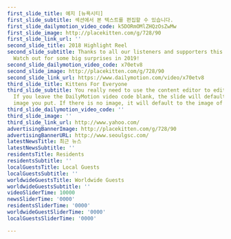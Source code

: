 ```yaml
---
first_slide_title: 예지 [뉴욕시티]
first_slide_subtitle: 섹션에서 본 텍스트를 편집할 수 있습니다.
first_slide_dailymotion_video_code: k5DORmOMlZHQzOsZwMw
first_slide_image: http://placekitten.com/g/728/90
first_slide_link_url: ''
second_slide_title: 2018 Highlight Reel
second_slide_subtitle: Thanks to all our listeners and supporters this past year.
  Watch out for some big surprises in 2019!
second_slide_dailymotion_video_code: x70etv8
second_slide_image: http://placekitten.com/g/728/90
second_slide_link_url: https://www.dailymotion.com/video/x70etv8
third_slide_title: Kittens For Everyone
third_slide_subtitle: You really need to use the content editor to edit the slides.
  If you leave the DailyMotion video code blank, the slide will default to whatever
  image you put. If there is no image, it will default to the image of a cat.
third_slide_dailymotion_video_code: ''
third_slide_image: ''
third_slide_link_url: http://www.yahoo.com/
advertisingBannerImage: http://placekitten.com/g/728/90
advertisingBannerURL: http://www.seoulgsc.com/
latestNewsTitle: 최근 뉴스
latestNewsSubtitle: ''
residentsTitle: Residents
residentsSubtitle: ''
localGuestsTitle: Local Guests
localGuestsSubtitle: ''
worldwideGuestsTitle: Worldwide Guests
worldwideGuestsSubtitle: ''
videoSliderTime: 10000
newsSliderTime: '0000'
residentsSliderTime: '0000'
worldwideGuestSliderTime: '0000'
localGuestsSliderTime: '0000'

---
```

